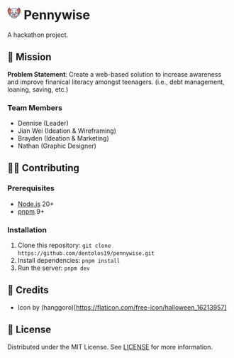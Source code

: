 <h1>
  <img src="public/icon.png" alt="Icon" height="30" />
  <span>Pennywise</span>
</h1>

A hackathon project.

## 🏢 Mission

**Problem Statement**: Create a web-based solution to increase awareness and improve finanical literacy amongst teenagers. (i.e., debt management, loaning, saving, etc.)

### Team Members

- Dennise (Leader)
- Jian Wei (Ideation & Wireframing)
- Brayden (Ideation & Marketing)
- Nathan (Graphic Designer)

## 🧑‍💻 Contributing

### Prerequisites

- [Node.js](https://nodejs.org) 20+
- [pnpm](https://pnpm.io) 9+

### Installation

1. Clone this repository: `git clone https://github.com/dentolos19/pennywise.git`
2. Install dependencies: `pnpm install`
3. Run the server: `pnpm dev`

## 💖 Credits

- Icon by (hanggoro)[https://flaticon.com/free-icon/halloween_16213957]

## 📜 License

Distributed under the MIT License. See [LICENSE](LICENSE) for more information.